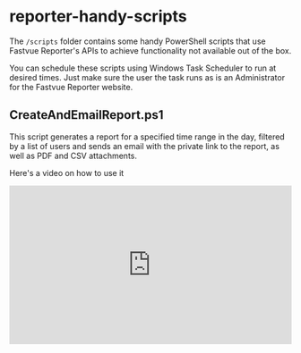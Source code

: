 # reporter-handy-scripts

The `/scripts` folder contains some handy PowerShell scripts that use Fastvue Reporter's APIs to achieve functionality not available out of the box.

You can schedule these scripts using Windows Task Scheduler to run at desired times. Just make sure the user the task runs as is an Administrator for the Fastvue Reporter website.

## CreateAndEmailReport.ps1

This script generates a report for a specified time range in the day, filtered by a list of users and sends an email with the private link to the report, as well as PDF and CSV attachments.

Here's a video on how to use it

<div style="position: relative; padding-bottom: 56.25%; height: 0;"><iframe src="https://www.loom.com/embed/21cfc712542d434d803c0034f6accad3?sid=0937bcde-9ce0-48a0-9669-45a66601cef7" frameborder="0" webkitallowfullscreen mozallowfullscreen allowfullscreen style="position: absolute; top: 0; left: 0; width: 100%; height: 100%;"></iframe></div>
